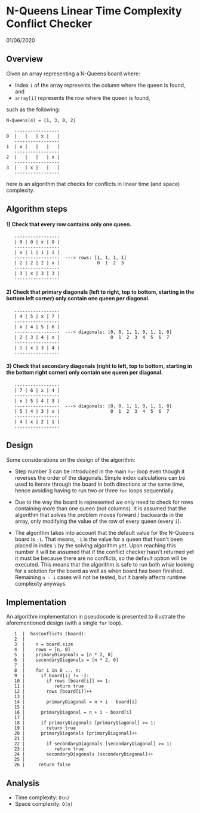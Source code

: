 # N-Queens Linear Time Complexity Conflict Checker
01/06/2020

## Overview
Given an array representing a N-Queens board where:

* Index `i` of the array represents the column where the queen is found, and
* `array[i]` represents the row where the queen is found,

such as the following:

```
N-Queens(4) = [1, 3, 0, 2]

   -----------------
0  |   |   | x |   |
   -----------------
1  | x |   |   |   |
   -----------------
2  |   |   |   | x |
   -----------------
3  |   | x |   |   |
   -----------------
```

here is an algorithm that checks for conflicts in linear time (and space) complexity.

## Algorithm steps

#### 1) Check that every row contains only one queen.

```
   -----------------
   | 0 | 0 | x | 0 |
   -----------------
   | x | 1 | 1 | 1 |
   -----------------  ---> rows: [1, 1, 1, 1]
   | 2 | 2 | 2 | x |              0  1  2  3
   -----------------
   | 3 | x | 3 | 3 |
   -----------------
```

#### 2) Check that primary diagonals (left to right, top to bottom, starting in the bottom left corner) only contain one queen per diagonal.

```
   -----------------                  
   | 4 | 5 | x | 7 |
   -----------------
   | x | 4 | 5 | 6 |
   -----------------  ---> diagonals: [0, 0, 1, 1, 0, 1, 1, 0]
   | 2 | 3 | 4 | x |                   0  1  2  3  4  5  6  7
   -----------------
   | 1 | x | 3 | 4 |
   -----------------
```

#### 3) Check that secondary diagonals (right to left, top to bottom, starting in the bottom right corner) only contain one queen per diagonal.

```
   -----------------                  
   | 7 | 6 | x | 4 |
   -----------------
   | x | 5 | 4 | 3 |
   -----------------  ---> diagonals: [0, 0, 1, 1, 0, 1, 1, 0]
   | 5 | 4 | 3 | x |                   0  1  2  3  4  5  6  7
   -----------------
   | 4 | x | 2 | 1 |
   -----------------
```

## Design

Some considerations on the design of the algorithm:

* Step number 3 can be introduced in the main `for` loop even though it reverses the order of the diagonals. Simple index calculations can be used to iterate through the board in both directions at the same time, hence avoiding having to run two or three `for` loops sequentially. 

* Due to the way the board is represented we only need to check for rows containing more than one queen (not columns). It is assumed that the algorithm that solves the problem moves forward / backwards in the array, only modifying the value of the row of every queen (every `i`).

* The algorithm takes into account that the default value for the N-Queens board is `-1`. That means,
`-1` is the value for a queen that hasn't been placed in index `i` by the solving algorithm yet. Upon reaching this number it will be assumed that if the conflict checker hasn't returned yet it must be because there are no conflicts, so the default option will be executed. This means that the algorithm is safe to run both _while_ looking for a solution for the board as well as when board has been finished. Remaining `n - i` cases will not be tested, but it barely affects runtime complexity anyways. 

## Implementation

An algorithm implementation in pseudocode is presented to illustrate the aforementioned design (with a single `for` loop).

```
   1  |  hasConflicts (board):
   2  |
   3  |    n = board.size
   4  |    rows = [n, 0]            
   5  |    primaryDiagonals = [n * 2, 0]
   6  |    secondaryDiagonals = [n * 2, 0]
   7  |
   8  |    for i in 0 ... n:
   9  |      if board[i] != -1:
   10 |        if rows [board[i]] >= 1:
   11 |           return true
   12 |        rows [board[i]]++
   13 |
   14 |        primaryDiagonal = n + i - board[i]
   15 |
   16 |      primaryDiagonal = n + i - board[i]
   17 |
   18 |      if primaryDiagonals [primaryDiagonal] >= 1:
   19 |        return true
   20 |      primaryDiagonals [primaryDiagonal]++
   21 |
   22 |        if secondaryDiagonals [secondaryDiagonal] >= 1:
   23 |           return true
   24 |        secondaryDiagonals [secondaryDiagonal]++
   25 |
   26 |     return false
```

## Analysis

* Time complexity: `O(n)`
* Space complexity: `O(n)`